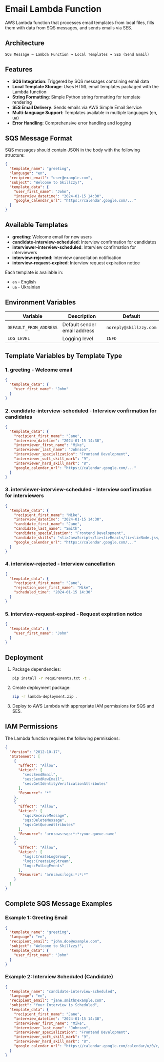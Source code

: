 # Email Lambda Function

AWS Lambda function that processes email templates from local files, fills them with data from SQS messages, and sends emails via SES.

## Architecture

```
SQS Message → Lambda Function → Local Templates → SES (Send Email)
```

## Features

- **SQS Integration**: Triggered by SQS messages containing email data
- **Local Template Storage**: Uses HTML email templates packaged with the Lambda function
- **String Formatting**: Simple Python string formatting for template rendering
- **SES Email Delivery**: Sends emails via AWS Simple Email Service
- **Multi-language Support**: Templates available in multiple languages (en, ua)
- **Error Handling**: Comprehensive error handling and logging

## SQS Message Format

SQS messages should contain JSON in the body with the following structure:

```json
{
  "template_name": "greeting",
  "language": "en",
  "recipient_email": "user@example.com", 
  "subject": "Welcome to Skillzzy!",
  "template_data": {
    "user_first_name": "John",
    "interview_datetime": "2024-01-15 14:30",
    "google_calendar_url": "https://calendar.google.com/..."
  }
}
```

## Available Templates

- **greeting**: Welcome email for new users
- **candidate-interview-scheduled**: Interview confirmation for candidates
- **interviewer-interview-scheduled**: Interview confirmation for interviewers
- **interview-rejected**: Interview cancellation notification
- **interview-request-expired**: Interview request expiration notice

Each template is available in:
- `en` - English
- `ua` - Ukrainian

## Environment Variables

| Variable | Description | Default |
|----------|-------------|---------|
| `DEFAULT_FROM_ADDRESS` | Default sender email address | `noreply@skillzzy.com` |
| `LOG_LEVEL` | Logging level | `INFO` |

## Template Variables by Template Type

### 1. **greeting** - Welcome email
```json
{
  "template_data": {
    "user_first_name": "John"
  }
}
```

### 2. **candidate-interview-scheduled** - Interview confirmation for candidates
```json
{
  "template_data": {
    "recipient_first_name": "Jane",
    "interview_datetime": "2024-01-15 14:30",
    "interviewer_first_name": "Mike",
    "interviewer_last_name": "Johnson", 
    "interviewer_specialization": "Frontend Development",
    "interviewer_soft_skill_mark": "9",
    "interviewer_hard_skill_mark": "8",
    "google_calendar_url": "https://calendar.google.com/..."
  }
}
```

### 3. **interviewer-interview-scheduled** - Interview confirmation for interviewers
```json
{
  "template_data": {
    "recipient_first_name": "Mike",
    "interview_datetime": "2024-01-15 14:30", 
    "candidate_first_name": "Jane",
    "candidate_last_name": "Smith",
    "candidate_specialization": "Frontend Development",
    "candidate_skills": "<li>JavaScript</li><li>React</li><li>Node.js</li>",
    "google_calendar_url": "https://calendar.google.com/..."
  }
}
```

### 4. **interview-rejected** - Interview cancellation
```json
{
  "template_data": {
    "recipient_first_name": "Jane",
    "rejection_user_first_name": "Mike",
    "scheduled_time": "2024-01-15 14:30"
  }
}
```

### 5. **interview-request-expired** - Request expiration notice
```json
{
  "template_data": {
    "user_first_name": "John"
  }
}
```

## Deployment

1. Package dependencies:
   ```bash
   pip install -r requirements.txt -t .
   ```

2. Create deployment package:
   ```bash
   zip -r lambda-deployment.zip .
   ```

3. Deploy to AWS Lambda with appropriate IAM permissions for SQS and SES.

## IAM Permissions

The Lambda function requires the following permissions:

```json
{
  "Version": "2012-10-17",
  "Statement": [
    {
      "Effect": "Allow", 
      "Action": [
        "ses:SendEmail",
        "ses:SendRawEmail",
        "ses:GetIdentityVerificationAttributes"
      ],
      "Resource": "*"
    },
    {
      "Effect": "Allow",
      "Action": [
        "sqs:ReceiveMessage",
        "sqs:DeleteMessage",
        "sqs:GetQueueAttributes"
      ],
      "Resource": "arn:aws:sqs:*:*:your-queue-name"
    },
    {
      "Effect": "Allow",
      "Action": [
        "logs:CreateLogGroup",
        "logs:CreateLogStream", 
        "logs:PutLogEvents"
      ],
      "Resource": "arn:aws:logs:*:*:*"
    }
  ]
}
```

## Complete SQS Message Examples

### Example 1: Greeting Email
```json
{
  "template_name": "greeting",
  "language": "en",
  "recipient_email": "john.doe@example.com",
  "subject": "Welcome to Skillzzy!",
  "template_data": {
    "user_first_name": "John"
  }
}
```

### Example 2: Interview Scheduled (Candidate)
```json
{
  "template_name": "candidate-interview-scheduled",
  "language": "en", 
  "recipient_email": "jane.smith@example.com",
  "subject": "Your Interview is Scheduled",
  "template_data": {
    "recipient_first_name": "Jane",
    "interview_datetime": "2024-01-15 14:30",
    "interviewer_first_name": "Mike",
    "interviewer_last_name": "Johnson",
    "interviewer_specialization": "Frontend Development",
    "interviewer_soft_skill_mark": "9",
    "interviewer_hard_skill_mark": "8", 
    "google_calendar_url": "https://calendar.google.com/calendar/u/0/r/eventedit?text=Interview+with+Mike+Johnson"
  }
}